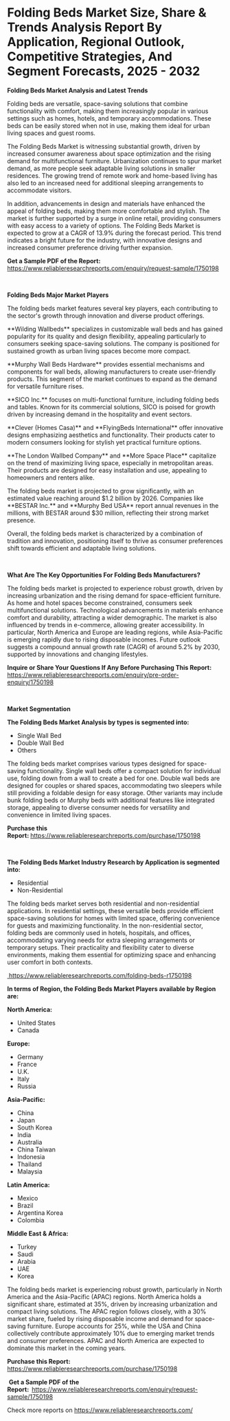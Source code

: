 <p><h1>Folding Beds Market Size, Share & Trends Analysis Report By Application, Regional Outlook, Competitive Strategies, And Segment Forecasts, 2025 - 2032</h1></p><p><strong>Folding Beds Market Analysis and Latest Trends</strong></p>
<p><p>Folding beds are versatile, space-saving solutions that combine functionality with comfort, making them increasingly popular in various settings such as homes, hotels, and temporary accommodations. These beds can be easily stored when not in use, making them ideal for urban living spaces and guest rooms.</p><p>The Folding Beds Market is witnessing substantial growth, driven by increased consumer awareness about space optimization and the rising demand for multifunctional furniture. Urbanization continues to spur market demand, as more people seek adaptable living solutions in smaller residences. The growing trend of remote work and home-based living has also led to an increased need for additional sleeping arrangements to accommodate visitors.</p><p>In addition, advancements in design and materials have enhanced the appeal of folding beds, making them more comfortable and stylish. The market is further supported by a surge in online retail, providing consumers with easy access to a variety of options. The Folding Beds Market is expected to grow at a CAGR of 13.9% during the forecast period. This trend indicates a bright future for the industry, with innovative designs and increased consumer preference driving further expansion.</p></p>
<p><strong>Get a Sample PDF of the Report:&nbsp;</strong> <a href="https://www.reliableresearchreports.com/enquiry/request-sample/1750198?utm_campaign=1558&utm_medium=2&utm_source=Github&utm_content=ia&utm_term=04042025&utm_id=folding-beds">https://www.reliableresearchreports.com/enquiry/request-sample/1750198</a></p>
<p>&nbsp;</p>
<p><strong>Folding Beds Major Market Players</strong></p>
<p><p>The folding beds market features several key players, each contributing to the sector's growth through innovation and diverse product offerings. </p><p>**Wilding Wallbeds** specializes in customizable wall beds and has gained popularity for its quality and design flexibility, appealing particularly to consumers seeking space-saving solutions. The company is positioned for sustained growth as urban living spaces become more compact.</p><p>**Murphy Wall Beds Hardware** provides essential mechanisms and components for wall beds, allowing manufacturers to create user-friendly products. This segment of the market continues to expand as the demand for versatile furniture rises.</p><p>**SICO Inc.** focuses on multi-functional furniture, including folding beds and tables. Known for its commercial solutions, SICO is poised for growth driven by increasing demand in the hospitality and event sectors.</p><p>**Clever (Homes Casa)** and **FlyingBeds International** offer innovative designs emphasizing aesthetics and functionality. Their products cater to modern consumers looking for stylish yet practical furniture options.</p><p>**The London Wallbed Company** and **More Space Place** capitalize on the trend of maximizing living space, especially in metropolitan areas. Their products are designed for easy installation and use, appealing to homeowners and renters alike.</p><p>The folding beds market is projected to grow significantly, with an estimated value reaching around $1.2 billion by 2026. Companies like **BESTAR Inc.** and **Murphy Bed USA** report annual revenues in the millions, with BESTAR around $30 million, reflecting their strong market presence.</p><p>Overall, the folding beds market is characterized by a combination of tradition and innovation, positioning itself to thrive as consumer preferences shift towards efficient and adaptable living solutions.</p></p>
<p>&nbsp;</p>
<p><strong>What Are The Key Opportunities For Folding Beds Manufacturers?</strong></p>
<p><p>The folding beds market is projected to experience robust growth, driven by increasing urbanization and the rising demand for space-efficient furniture. As home and hotel spaces become constrained, consumers seek multifunctional solutions. Technological advancements in materials enhance comfort and durability, attracting a wider demographic. The market is also influenced by trends in e-commerce, allowing greater accessibility. In particular, North America and Europe are leading regions, while Asia-Pacific is emerging rapidly due to rising disposable incomes. Future outlook suggests a compound annual growth rate (CAGR) of around 5.2% by 2030, supported by innovations and changing lifestyles.</p></p>
<p><strong>Inquire or Share Your Questions If Any Before Purchasing This Report:</strong> <a href="https://www.reliableresearchreports.com/enquiry/pre-order-enquiry/1750198?utm_campaign=1558&utm_medium=2&utm_source=Github&utm_content=ia&utm_term=04042025&utm_id=folding-beds">https://www.reliableresearchreports.com/enquiry/pre-order-enquiry/1750198</a></p>
<p>&nbsp;</p>
<p><strong>Market Segmentation</strong></p>
<p><strong>The Folding Beds Market Analysis by types is segmented into:</strong></p>
<p><ul><li>Single Wall Bed</li><li>Double Wall Bed</li><li>Others</li></ul></p>
<p><p>The folding beds market comprises various types designed for space-saving functionality. Single wall beds offer a compact solution for individual use, folding down from a wall to create a bed for one. Double wall beds are designed for couples or shared spaces, accommodating two sleepers while still providing a foldable design for easy storage. Other variants may include bunk folding beds or Murphy beds with additional features like integrated storage, appealing to diverse consumer needs for versatility and convenience in limited living spaces.</p></p>
<p><strong>Purchase this Report:&nbsp;</strong><a href="https://www.reliableresearchreports.com/purchase/1750198?utm_campaign=1558&utm_medium=2&utm_source=Github&utm_content=ia&utm_term=04042025&utm_id=folding-beds">https://www.reliableresearchreports.com/purchase/1750198</a></p>
<p>&nbsp;</p>
<p><strong>The Folding Beds Market Industry Research by Application is segmented into:</strong></p>
<p><ul><li>Residential</li><li>Non-Residential</li></ul></p>
<p><p>The folding beds market serves both residential and non-residential applications. In residential settings, these versatile beds provide efficient space-saving solutions for homes with limited space, offering convenience for guests and maximizing functionality. In the non-residential sector, folding beds are commonly used in hotels, hospitals, and offices, accommodating varying needs for extra sleeping arrangements or temporary setups. Their practicality and flexibility cater to diverse environments, making them essential for optimizing space and enhancing user comfort in both contexts.</p></p>
<p><a href="https://www.reliableresearchreports.com/folding-beds-r1750198?utm_campaign=1558&utm_medium=2&utm_source=Github&utm_content=ia&utm_term=04042025&utm_id=folding-beds">&nbsp;https://www.reliableresearchreports.com/folding-beds-r1750198</a></p>
<p><strong>In terms of Region, the Folding Beds Market Players available by Region are:</strong></p>
<p>
    <p> <strong> North America: </strong>
        <ul>
            <li>United States</li>
            <li>Canada</li>
        </ul>
        </p> 
    <p> <strong> Europe: </strong>
        <ul>
            <li>Germany</li>
            <li>France</li>
            <li>U.K.</li>
            <li>Italy</li>
            <li>Russia</li>
        </ul>
        </p> 
    <p> <strong> Asia-Pacific: </strong>
        <ul>
            <li>China</li>
            <li>Japan</li>
            <li>South Korea</li>
            <li>India</li>
            <li>Australia</li>
            <li>China Taiwan</li>
            <li>Indonesia</li>
            <li>Thailand</li>
            <li>Malaysia</li>
        </ul>
        </p> 
    <p> <strong> Latin America: </strong>
        <ul>
            <li>Mexico</li>
            <li>Brazil</li>
            <li>Argentina Korea</li>
            <li>Colombia</li>
        </ul>
        </p> 
    <p> <strong> Middle East & Africa: </strong>
        <ul>
            <li>Turkey</li>
            <li>Saudi</li>
            <li>Arabia</li>
            <li>UAE</li>
            <li>Korea</li>
        </ul>
    </p>
    </p>
<p><p>The folding beds market is experiencing robust growth, particularly in North America and the Asia-Pacific (APAC) regions. North America holds a significant share, estimated at 35%, driven by increasing urbanization and compact living solutions. The APAC region follows closely, with a 30% market share, fueled by rising disposable income and demand for space-saving furniture. Europe accounts for 25%, while the USA and China collectively contribute approximately 10% due to emerging market trends and consumer preferences. APAC and North America are expected to dominate this market in the coming years.</p></p>
<p><strong>Purchase this Report: </strong><a href="https://www.reliableresearchreports.com/purchase/1750198?utm_campaign=1558&utm_medium=2&utm_source=Github&utm_content=ia&utm_term=04042025&utm_id=folding-beds">https://www.reliableresearchreports.com/purchase/1750198</a></p>
<p>&nbsp;<strong>Get a Sample PDF of the Report:&nbsp;&nbsp;</strong><a href="https://www.reliableresearchreports.com/enquiry/request-sample/1750198?utm_campaign=1558&utm_medium=2&utm_source=Github&utm_content=ia&utm_term=04042025&utm_id=folding-beds">https://www.reliableresearchreports.com/enquiry/request-sample/1750198</a></p>
<p><strong></strong></p>
<p>Check more reports on <a href="https://www.reliableresearchreports.com/?utm_campaign=1558&utm_medium=2&utm_source=Github&utm_content=ia&utm_term=04042025&utm_id=folding-beds">https://www.reliableresearchreports.com/</a></p>